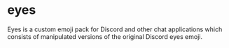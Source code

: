 # eyes
Eyes is a custom emoji pack for Discord and other chat applications which consists of manipulated versions of the original Discord eyes emoji.
